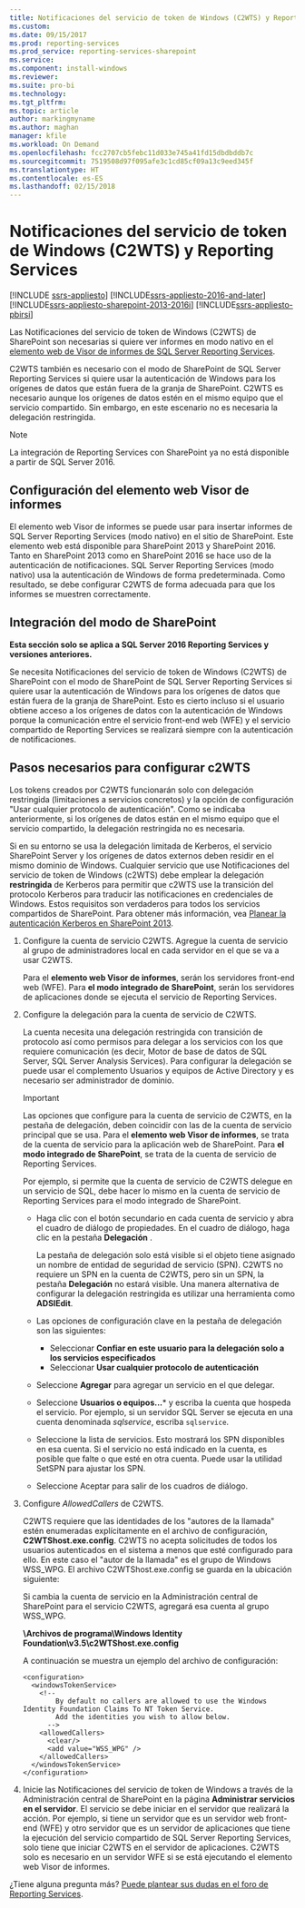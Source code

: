 ```yaml
---
title: Notificaciones del servicio de token de Windows (C2WTS) y Reporting Services | Microsoft Docs
ms.custom: 
ms.date: 09/15/2017
ms.prod: reporting-services
ms.prod_service: reporting-services-sharepoint
ms.service: 
ms.component: install-windows
ms.reviewer: 
ms.suite: pro-bi
ms.technology: 
ms.tgt_pltfrm: 
ms.topic: article
author: markingmyname
ms.author: maghan
manager: kfile
ms.workload: On Demand
ms.openlocfilehash: fcc2707cb5febc11d033e745a41fd15dbdbddb7c
ms.sourcegitcommit: 7519508d97f095afe3c1cd85cf09a13c9eed345f
ms.translationtype: HT
ms.contentlocale: es-ES
ms.lasthandoff: 02/15/2018
---
```

# <a name="claims-to-windows-token-service-c2wts-and-reporting-services"></a>Notificaciones del servicio de token de Windows (C2WTS) y Reporting Services

[!INCLUDE [ssrs-appliesto](../../includes/ssrs-appliesto.md)] [!INCLUDE[ssrs-appliesto-2016-and-later](../../includes/ssrs-appliesto-2016-and-later.md)] [!INCLUDE[ssrs-appliesto-sharepoint-2013-2016i](../../includes/ssrs-appliesto-sharepoint-2013-2016.md)] [!INCLUDE[ssrs-appliesto-pbirsi](../../includes/ssrs-appliesto-pbirs.md)]

Las Notificaciones del servicio de token de Windows (C2WTS) de SharePoint son necesarias si quiere ver informes en modo nativo en el [elemento web de Visor de informes de SQL Server Reporting Services](../report-server-sharepoint/deploy-report-viewer-web-part.md).

C2WTS también es necesario con el modo de SharePoint de SQL Server Reporting Services si quiere usar la autenticación de Windows para los orígenes de datos que están fuera de la granja de SharePoint. C2WTS es necesario aunque los orígenes de datos estén en el mismo equipo que el servicio compartido. Sin embargo, en este escenario no es necesaria la delegación restringida.

> [!NOTE]
> La integración de Reporting Services con SharePoint ya no está disponible a partir de SQL Server 2016.

## <a name="report-viewer-web-part-configuration"></a>Configuración del elemento web Visor de informes

El elemento web Visor de informes se puede usar para insertar informes de SQL Server Reporting Services (modo nativo) en el sitio de SharePoint. Este elemento web está disponible para SharePoint 2013 y SharePoint 2016. Tanto en SharePoint 2013 como en SharePoint 2016 se hace uso de la autenticación de notificaciones. SQL Server Reporting Services (modo nativo) usa la autenticación de Windows de forma predeterminada. Como resultado, se debe configurar C2WTS de forma adecuada para que los informes se muestren correctamente.

## <a name="sharepoint-mode-integaration"></a>Integración del modo de SharePoint

**Esta sección solo se aplica a SQL Server 2016 Reporting Services y versiones anteriores.**

Se necesita Notificaciones del servicio de token de Windows (C2WTS) de SharePoint con el modo de SharePoint de SQL Server Reporting Services si quiere usar la autenticación de Windows para los orígenes de datos que están fuera de la granja de SharePoint. Esto es cierto incluso si el usuario obtiene acceso a los orígenes de datos con la autenticación de Windows porque la comunicación entre el servicio front-end web (WFE) y el servicio compartido de Reporting Services se realizará siempre con la autenticación de notificaciones.

## <a name="steps-needed-to-configure-c2wts"></a>Pasos necesarios para configurar c2WTS

Los tokens creados por C2WTS funcionarán solo con delegación restringida (limitaciones a servicios concretos) y la opción de configuración "Usar cualquier protocolo de autenticación". Como se indicaba anteriormente, si los orígenes de datos están en el mismo equipo que el servicio compartido, la delegación restringida no es necesaria.

Si en su entorno se usa la delegación limitada de Kerberos, el servicio SharePoint Server y los orígenes de datos externos deben residir en el mismo dominio de Windows. Cualquier servicio que use Notificaciones del servicio de token de Windows (c2WTS) debe emplear la delegación **restringida** de Kerberos para permitir que c2WTS use la transición del protocolo Kerberos para traducir las notificaciones en credenciales de Windows. Estos requisitos son verdaderos para todos los servicios compartidos de SharePoint. Para obtener más información, vea [Planear la autenticación Kerberos en SharePoint 2013](http://technet.microsoft.com/library/ee806870.aspx).  

1. Configure la cuenta de servicio C2WTS. Agregue la cuenta de servicio al grupo de administradores local en cada servidor en el que se va a usar C2WTS.

    Para el **elemento web Visor de informes**, serán los servidores front-end web (WFE). Para **el modo integrado de SharePoint**, serán los servidores de aplicaciones donde se ejecuta el servicio de Reporting Services.

2. Configure la delegación para la cuenta de servicio de C2WTS.

    La cuenta necesita una delegación restringida con transición de protocolo así como permisos para delegar a los servicios con los que requiere comunicación (es decir, Motor de base de datos de SQL Server, SQL Server Analysis Services). Para configurar la delegación se puede usar el complemento Usuarios y equipos de Active Directory y es necesario ser administrador de dominio.

    > [!IMPORTANT]
    > Las opciones que configure para la cuenta de servicio de C2WTS, en la pestaña de delegación, deben coincidir con las de la cuenta de servicio principal que se usa. Para el **elemento web Visor de informes**, se trata de la cuenta de servicio para la aplicación web de SharePoint. Para **el modo integrado de SharePoint**, se trata de la cuenta de servicio de Reporting Services.
    >
    > Por ejemplo, si permite que la cuenta de servicio de C2WTS delegue en un servicio de SQL, debe hacer lo mismo en la cuenta de servicio de Reporting Services para el modo integrado de SharePoint.

    * Haga clic con el botón secundario en cada cuenta de servicio y abra el cuadro de diálogo de propiedades. En el cuadro de diálogo, haga clic en la pestaña **Delegación** .

        La pestaña de delegación solo está visible si el objeto tiene asignado un nombre de entidad de seguridad de servicio (SPN). C2WTS no requiere un SPN en la cuenta de C2WTS, pero sin un SPN, la pestaña **Delegación** no estará visible. Una manera alternativa de configurar la delegación restringida es utilizar una herramienta como **ADSIEdit**.

    * Las opciones de configuración clave en la pestaña de delegación son las siguientes:

        * Seleccionar **Confiar en este usuario para la delegación solo a los servicios especificados**
        * Seleccionar **Usar cualquier protocolo de autenticación**

    * Seleccione **Agregar** para agregar un servicio en el que delegar.

    * Seleccione **Usuarios o equipos...*** y escriba la cuenta que hospeda el servicio. Por ejemplo, si un servidor SQL Server se ejecuta en una cuenta denominada *sqlservice*, escriba `sqlservice`. 

    * Seleccione la lista de servicios. Esto mostrará los SPN disponibles en esa cuenta. Si el servicio no está indicado en la cuenta, es posible que falte o que esté en otra cuenta. Puede usar la utilidad SetSPN para ajustar los SPN.

    * Seleccione Aceptar para salir de los cuadros de diálogo.

3. Configure *AllowedCallers* de C2WTS.

    C2WTS requiere que las identidades de los "autores de la llamada" estén enumeradas explícitamente en el archivo de configuración, **C2WTShost.exe.config**. C2WTS no acepta solicitudes de todos los usuarios autenticados en el sistema a menos que esté configurado para ello. En este caso el "autor de la llamada" es el grupo de Windows WSS_WPG. El archivo C2WTShost.exe.config se guarda en la ubicación siguiente:

    Si cambia la cuenta de servicio en la Administración central de SharePoint para el servicio C2WTS, agregará esa cuenta al grupo WSS_WPG.

    **\Archivos de programa\Windows Identity Foundation\v3.5\c2WTShost.exe.config**

    A continuación se muestra un ejemplo del archivo de configuración:

    ```
    <configuration>
      <windowsTokenService>
        <!--  
            By default no callers are allowed to use the Windows Identity Foundation Claims To NT Token Service.  
            Add the identities you wish to allow below.  
          -->
        <allowedCallers>
          <clear/>
          <add value="WSS_WPG" />
        </allowedCallers>
      </windowsTokenService>
    </configuration>
    ```

4. Inicie las Notificaciones del servicio de token de Windows a través de la Administración central de SharePoint en la página **Administrar servicios en el servidor**. El servicio se debe iniciar en el servidor que realizará la acción. Por ejemplo, si tiene un servidor que es un servidor web front-end (WFE) y otro servidor que es un servidor de aplicaciones que tiene la ejecución del servicio compartido de SQL Server Reporting Services, solo tiene que iniciar C2WTS en el servidor de aplicaciones. C2WTS solo es necesario en un servidor WFE si se está ejecutando el elemento web Visor de informes.

¿Tiene alguna pregunta más? [Puede plantear sus dudas en el foro de Reporting Services](http://go.microsoft.com/fwlink/?LinkId=620231).
